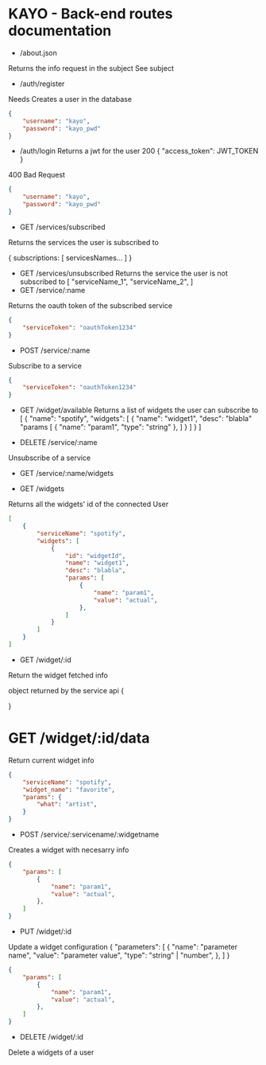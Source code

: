 
# KAYO - Back-end routes documentation

- /about.json

Returns the info request in the subject
See subject

- /auth/register

Needs
Creates a user in the database

```json
{
    "username": "kayo",
    "password": "kayo_pwd"
}
```

- /auth/login
Returns a jwt for the user
200
{
    "access_token": JWT_TOKEN
}

400 Bad Request

```json
{
    "username": "kayo",
    "password": "kayo_pwd"
}
```

- GET /services/subscribed

Returns the services the user is subscribed to

{
    subscriptions: [
    servicesNames...
    ]
}

- GET /services/unsubscribed
Returns the service the user is not subscribed to
[
    "serviceName_1",
    "serviceName_2",
]
- GET /service/:name

Returns the oauth token of the subscribed service

```json
{
    "serviceToken": "oauthToken1234"
}
```

- POST /service/:name

Subscribe to a service

```json
{
    "serviceToken": "oauthToken1234"
}
```

- GET /widget/available
Returns a list of widgets the user can subscribe to
[
    {
        "name": "spotify",
        "widgets": [
            {
                "name": "widget1",
                "desc": "blabla"
                "params [
                    {
                        "name": "param1",
                        "type": "string"
                    },
                ]
            }
        ]
    }
]

- DELETE /service/:name

Unsubscribe of a service

- GET /service/:name/widgets

- GET /widgets

Returns all the widgets' id of the connected User

```json
[
    {
        "serviceName": "spotify",
        "widgets": [
            {
                "id": "widgetId",
                "name": "widget1",
                "desc": "blabla",
                "params": [
                    {
                        "name": "param1",
                        "value": "actual",
                    },
                ]
            }
        ]
    }
]
```

- GET /widget/:id

Return the widget fetched info

object returned by the service api
{

}

# GET /widget/:id/data

Return current widget info

```json
{
    "serviceName": "spotify",
    "widget_name": "favorite",
    "params": {
        "what": "artist",
    }
}
```

- POST /service/:servicename/:widgetname

Creates a widget with necesarry info

```json
{
    "params": [
        {
            "name": "param1",
            "value": "actual",
        },
    ]
}
```

- PUT /widget/:id

Update a widget configuration
{
    "parameters": [
    {
        "name": "parameter name",
        "value": "parameter value",
        "type": "string" | "number",
    },
    ]
}

```json
{
    "params": [
        {
            "name": "param1",
            "value": "actual",
        },
    ]
}
```

- DELETE /widget/:id

Delete a widgets of a user
